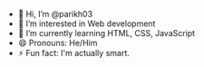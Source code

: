 - 👋 Hi, I’m @parikh03
- 👀 I’m interested in Web development
- 🌱 I’m currently learning HTML, CSS, JavaScript
- 😄 Pronouns: He/Him
- ⚡ Fun fact: I'm actually smart.

